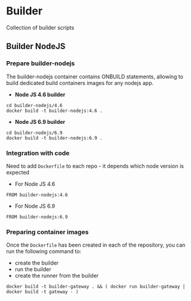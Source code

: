 # Builder

Collection of builder scripts

## Builder NodeJS

### Prepare builder-nodejs

The builder-nodejs container contains ONBUILD statements, allowing to build dedicated build containers images for any nodejs app.

- **Node JS 4.6 builder**

```
cd builder-nodejs/4.6
docker build -t builder-nodejs:4.6 .
```

- **Node JS 6.9 builder**

```
cd builder-nodejs/6.9
docker build -t builder-nodejs:6.9 .
```

### Integration with code

Need to add `Dockerfile` to each repo - it depends which node version is expected

- For Node JS 4.6

```
FROM builder-nodejs:4.6
```

- For Node JS 6.9

```
FROM builder-nodejs:6.9
```

### Preparing container images

Once the `Dockerfile` has been created in each of the repository, you can run the following command to:
- create the builder
- run the builder
- create the runner from the builder

```
docker build -t builder-gateway . && ( docker run builder-gateway | docker build -t gateway - )
```